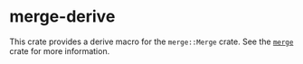 <!---
Copyright (C) 2020 Robin Krahl <robin.krahl@ireas.org>
SPDX-License-Identifier: CC0-1.0
-->

# merge-derive

This crate provides a derive macro for the `merge::Merge` crate. See the
[`merge`][`merge`] crate for more information.

[`merge`]: https://lib.rs/crates/merge
